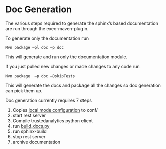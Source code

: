 Doc Generation
==============

The various steps required to generate the sphinx’s based documentation are run through the exec-maven-plugin.

To generate only the documentation run
```
Mvn package –pl doc –p doc
```
This will generate and run only the documentation module.

If you just pulled new changes or made changes to any code run
```
Mvn package  –p doc –DskipTests
```
This will generate the docs and package all the changes so doc generation can pick them up.

Doc generation currently requires 7 steps
1. Copies [local mode configuration](../conf/examples/applicatiion.conf.build) to conf/
2. start rest server
3. Compile trustedanalytics python client
4. run [build_docs.py](../python-client/trustedanalytics/doc/build_docs.py)
5. run sphinx-build
6. stop rest server
7. archive documentation 


